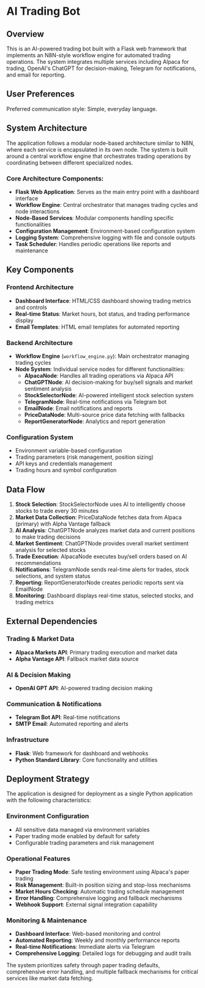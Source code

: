 # AI Trading Bot

## Overview

This is an AI-powered trading bot built with a Flask web framework that implements an N8N-style workflow engine for automated trading operations. The system integrates multiple services including Alpaca for trading, OpenAI's ChatGPT for decision-making, Telegram for notifications, and email for reporting.

## User Preferences

Preferred communication style: Simple, everyday language.

## System Architecture

The application follows a modular node-based architecture similar to N8N, where each service is encapsulated in its own node. The system is built around a central workflow engine that orchestrates trading operations by coordinating between different specialized nodes.

### Core Architecture Components:
- **Flask Web Application**: Serves as the main entry point with a dashboard interface
- **Workflow Engine**: Central orchestrator that manages trading cycles and node interactions
- **Node-Based Services**: Modular components handling specific functionalities
- **Configuration Management**: Environment-based configuration system
- **Logging System**: Comprehensive logging with file and console outputs
- **Task Scheduler**: Handles periodic operations like reports and maintenance

## Key Components

### Frontend Architecture
- **Dashboard Interface**: HTML/CSS dashboard showing trading metrics and controls
- **Real-time Status**: Market hours, bot status, and trading performance display
- **Email Templates**: HTML email templates for automated reporting

### Backend Architecture
- **Workflow Engine** (`workflow_engine.py`): Main orchestrator managing trading cycles
- **Node System**: Individual service nodes for different functionalities:
  - **AlpacaNode**: Handles all trading operations via Alpaca API
  - **ChatGPTNode**: AI decision-making for buy/sell signals and market sentiment analysis
  - **StockSelectorNode**: AI-powered intelligent stock selection system
  - **TelegramNode**: Real-time notifications via Telegram bot
  - **EmailNode**: Email notifications and reports
  - **PriceDataNode**: Multi-source price data fetching with fallbacks
  - **ReportGeneratorNode**: Analytics and report generation

### Configuration System
- Environment variable-based configuration
- Trading parameters (risk management, position sizing)
- API keys and credentials management
- Trading hours and symbol configuration

## Data Flow

1. **Stock Selection**: StockSelectorNode uses AI to intelligently choose stocks to trade every 30 minutes
2. **Market Data Collection**: PriceDataNode fetches data from Alpaca (primary) with Alpha Vantage fallback
3. **AI Analysis**: ChatGPTNode analyzes market data and current positions to make trading decisions
4. **Market Sentiment**: ChatGPTNode provides overall market sentiment analysis for selected stocks
5. **Trade Execution**: AlpacaNode executes buy/sell orders based on AI recommendations
6. **Notifications**: TelegramNode sends real-time alerts for trades, stock selections, and system status
7. **Reporting**: ReportGeneratorNode creates periodic reports sent via EmailNode
8. **Monitoring**: Dashboard displays real-time status, selected stocks, and trading metrics

## External Dependencies

### Trading & Market Data
- **Alpaca Markets API**: Primary trading execution and market data
- **Alpha Vantage API**: Fallback market data source

### AI & Decision Making
- **OpenAI GPT API**: AI-powered trading decision making

### Communication & Notifications
- **Telegram Bot API**: Real-time notifications
- **SMTP Email**: Automated reporting and alerts

### Infrastructure
- **Flask**: Web framework for dashboard and webhooks
- **Python Standard Library**: Core functionality and utilities

## Deployment Strategy

The application is designed for deployment as a single Python application with the following characteristics:

### Environment Configuration
- All sensitive data managed via environment variables
- Paper trading mode enabled by default for safety
- Configurable trading parameters and risk management

### Operational Features
- **Paper Trading Mode**: Safe testing environment using Alpaca's paper trading
- **Risk Management**: Built-in position sizing and stop-loss mechanisms
- **Market Hours Checking**: Automatic trading schedule management
- **Error Handling**: Comprehensive logging and fallback mechanisms
- **Webhook Support**: External signal integration capability

### Monitoring & Maintenance
- **Dashboard Interface**: Web-based monitoring and control
- **Automated Reporting**: Weekly and monthly performance reports
- **Real-time Notifications**: Immediate alerts via Telegram
- **Comprehensive Logging**: Detailed logs for debugging and audit trails

The system prioritizes safety through paper trading defaults, comprehensive error handling, and multiple fallback mechanisms for critical services like market data fetching.